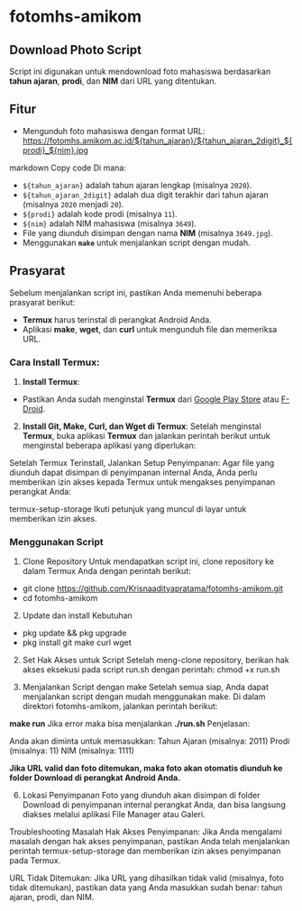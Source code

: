 # fotomhs-amikom

## Download Photo Script

Script ini digunakan untuk mendownload foto mahasiswa berdasarkan **tahun ajaran**, **prodi**, dan **NIM** dari URL yang ditentukan.

## Fitur
- Mengunduh foto mahasiswa dengan format URL: 
https://fotomhs.amikom.ac.id/${tahun_ajaran}/${tahun_ajaran_2digit}_${prodi}_${nim}.jpg

markdown
Copy code
Di mana:
- `${tahun_ajaran}` adalah tahun ajaran lengkap (misalnya `2020`).
- `${tahun_ajaran_2digit}` adalah dua digit terakhir dari tahun ajaran (misalnya `2020` menjadi `20`).
- `${prodi}` adalah kode prodi (misalnya `11`).
- `${nim}` adalah NIM mahasiswa (misalnya `3649`).
- File yang diunduh disimpan dengan nama **NIM** (misalnya `3649.jpg`).
- Menggunakan **`make`** untuk menjalankan script dengan mudah.

## Prasyarat
Sebelum menjalankan script ini, pastikan Anda memenuhi beberapa prasyarat berikut:
- **Termux** harus terinstal di perangkat Android Anda.
- Aplikasi **make**, **wget**, dan **curl** untuk mengunduh file dan memeriksa URL.

### Cara Install Termux:
1. **Install Termux**:
 - Pastikan Anda sudah menginstal **Termux** dari [Google Play Store](https://play.google.com/store/apps/details?id=com.termux) atau [F-Droid](https://f-droid.org/packages/com.termux/).

2. **Install Git, Make, Curl, dan Wget di Termux**:
 Setelah menginstal **Termux**, buka aplikasi **Termux** dan jalankan perintah berikut untuk menginstal beberapa aplikasi yang diperlukan:



Setelah Termux Terinstall, Jalankan Setup Penyimpanan:
Agar file yang diunduh dapat disimpan di penyimpanan internal Anda, Anda perlu memberikan izin akses kepada Termux untuk mengakses penyimpanan perangkat Anda:

termux-setup-storage
Ikuti petunjuk yang muncul di layar untuk memberikan izin akses.

### Menggunakan Script
1. Clone Repository
Untuk mendapatkan script ini, clone repository ke dalam Termux Anda dengan perintah berikut:

- git clone https://github.com/Krisnaadityapratama/fotomhs-amikom.git
- cd fotomhs-amikom

2. Update dan install Kebutuhan 
- pkg update && pkg upgrade
- pkg install git make curl wget

2. Set Hak Akses untuk Script
Setelah meng-clone repository, berikan hak akses eksekusi pada script run.sh dengan perintah:
chmod +x run.sh

3. Menjalankan Script dengan make
Setelah semua siap, Anda dapat menjalankan script dengan mudah menggunakan make. Di dalam direktori fotomhs-amikom, jalankan perintah berikut:

**make run**
Jika error maka bisa menjalankan
**./run.sh**
Penjelasan:

Anda akan diminta untuk memasukkan:
Tahun Ajaran (misalnya: 2011)
Prodi (misalnya: 11)
NIM (misalnya: 1111)

**Jika URL valid dan foto ditemukan, maka foto akan otomatis diunduh ke folder Download di perangkat Android Anda.**

6. Lokasi Penyimpanan
Foto yang diunduh akan disimpan di folder Download di penyimpanan internal perangkat Anda, dan bisa langsung diakses melalui aplikasi File Manager atau Galeri.

Troubleshooting
Masalah Hak Akses Penyimpanan:
Jika Anda mengalami masalah dengan hak akses penyimpanan, pastikan Anda telah menjalankan perintah termux-setup-storage dan memberikan izin akses penyimpanan pada Termux.

URL Tidak Ditemukan:
Jika URL yang dihasilkan tidak valid (misalnya, foto tidak ditemukan), pastikan data yang Anda masukkan sudah benar: tahun ajaran, prodi, dan NIM.